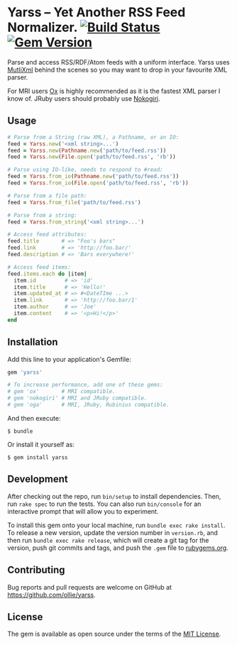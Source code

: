 # Yarss – Yet Another RSS Feed Normalizer. [![Build Status](https://travis-ci.org/ollie/yarss.svg?branch=master)](https://travis-ci.org/ollie/yarss) [![Gem Version](https://img.shields.io/gem/v/yarss.svg)](https://rubygems.org/gems/yarss)

Parse and access RSS/RDF/Atom feeds with a uniform interface. Yarss uses
[MutliXml](https://rubygems.org/gems/multi_xml) behind the scenes so you may
want to drop in your favourite XML parser.

For MRI users [Ox](https://rubygems.org/gems/ox) is highly recommended as it is
the fastest XML parser I know of. JRuby users should probably use
[Nokogiri](https://rubygems.org/gems/nokogiri).

## Usage

```ruby
# Parse from a String (raw XML), a Pathname, or an IO:
feed = Yarss.new('<xml string>...')
feed = Yarss.new(Pathname.new('path/to/feed.rss'))
feed = Yarss.new(File.open('path/to/feed.rss', 'rb'))

# Parse using IO-like, needs to respond to #read:
feed = Yarss.from_io(Pathname.new('path/to/feed.rss'))
feed = Yarss.from_io(File.open('path/to/feed.rss', 'rb'))

# Parse from a file path:
feed = Yarss.from_file('path/to/feed.rss')

# Parse from a string:
feed = Yarss.from_string('<xml string>...')

# Access feed attributes:
feed.title       # => "Foo's bars"
feed.link        # => 'http://foo.bar/'
feed.description # => 'Bars everywhere!'

# Access feed items:
feed.items.each do |item|
  item.id         # => 'id'
  item.title      # => 'Hello!'
  item.updated_at # => #<DateTIme ...>
  item.link       # => 'http://foo.bar/1'
  item.author     # => 'Joe'
  item.content    # => '<p>Hi!</p>'
end
```

## Installation

Add this line to your application's Gemfile:

```ruby
gem 'yarss'

# To increase performance, add one of these gems:
# gem 'ox'       # MRI compatible.
# gem 'nokogiri' # MRI and JRuby compatible.
# gem 'oga'      # MRI, JRuby, Rubinius compatible.
```

And then execute:

    $ bundle

Or install it yourself as:

    $ gem install yarss

## Development

After checking out the repo, run `bin/setup` to install dependencies. Then, run `rake spec` to run the tests. You can also run `bin/console` for an interactive prompt that will allow you to experiment.

To install this gem onto your local machine, run `bundle exec rake install`. To release a new version, update the version number in `version.rb`, and then run `bundle exec rake release`, which will create a git tag for the version, push git commits and tags, and push the `.gem` file to [rubygems.org](https://rubygems.org).

## Contributing

Bug reports and pull requests are welcome on GitHub at https://github.com/ollie/yarss.

## License

The gem is available as open source under the terms of the [MIT License](http://opensource.org/licenses/MIT).

